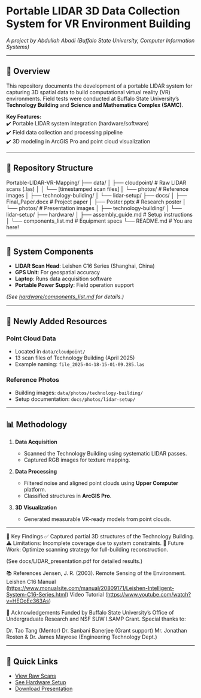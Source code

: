 # Portable LIDAR 3D Data Collection System for VR Environment Building  
*A project by Abdullah Abadi (Buffalo State University, Computer Information Systems)*  

---

## 📌 Overview  
This repository documents the development of a portable LIDAR system for capturing 3D spatial data to build computational virtual reality (VR) environments. Field tests were conducted at Buffalo State University’s **Technology Building** and **Science and Mathematics Complex (SAMC)**.  

**Key Features:**  
✔️ Portable LIDAR system integration (hardware/software)  
✔️ Field data collection and processing pipeline  
✔️ 3D modeling in ArcGIS Pro and point cloud visualization  

---

## 📂 Repository Structure  
Portable-LIDAR-VR-Mapping/
├── data/
│ ├── cloudpoint/ # Raw LIDAR scans (.las)
│ │ └── [timestamped scan files]
│ └── photos/ # Reference images
│ ├── technology-building/
│ └── lidar-setup/
├── docs/
│ ├── Final_Paper.docx # Project paper
│ ├── Poster.pptx # Research poster
│ └── photos/ # Presentation images
│ ├── technology-building/
│ └── lidar-setup/
├── hardware/
│ ├── assembly_guide.md # Setup instructions
│ └── components_list.md # Equipment specs
└── README.md # You are here!


---

## 🔧 System Components  
- **LIDAR Scan Head**: Leishen C16 Series (Shanghai, China)  
- **GPS Unit**: For geospatial accuracy  
- **Laptop**: Runs data acquisition software  
- **Portable Power Supply**: Field operation support  

*(See [hardware/components_list.md](hardware/components_list.md) for details.)*  

---

## 🌟 Newly Added Resources  
### Point Cloud Data  
- Located in `data/cloudpoint/`  
- 13 scan files of Technology Building (April 2025)  
- Example naming: `file_2025-04-18-15-01-09.285.las`  

### Reference Photos  
- Building images: `data/photos/technology-building/`  
- Setup documentation: `docs/photos/lidar-setup/`  

---

## 📊 Methodology  
1. **Data Acquisition**  
   - Scanned the Technology Building using systematic LIDAR passes.  
   - Captured RGB images for texture mapping.  

2. **Data Processing**  
   - Filtered noise and aligned point clouds using **Upper Computer** platform.  
   - Classified structures in **ArcGIS Pro**.  

3. **3D Visualization**  
   - Generated measurable VR-ready models from point clouds.  

---

📝 Key Findings
✅ Captured partial 3D structures of the Technology Building.
⚠️ Limitations: Incomplete coverage due to system constraints.
🔧 Future Work: Optimize scanning strategy for full-building reconstruction.

(See docs/LIDAR_presentation.pdf for detailed results.)

📚 References
Jensen, J. R. (2003). Remote Sensing of the Environment.
Leishen C16 Manual (https://www.monualsite.com/manual/20809171/Leishen-Intelligent-System-C16-Series.html)
Video Tutorial (https://www.youtube.com/watch?v=HEOoEc363As)

🙏 Acknowledgements
Funded by Buffalo State University’s Office of Undergraduate Research and NSF SUW I.SAMP Grant.
Special thanks to:

Dr. Tao Tang (Mentor)
Dr. Sanbani Banerjee (Grant support)
Mr. Jonathan Rosten & Dr. James Mayrose (Engineering Technology Dept.)

---

## 🔗 Quick Links  
- [View Raw Scans](data/cloudpoint/)  
- [See Hardware Setup](hardware/)  
- [Download Presentation](docs/LIDAR_presentation.pdf)  

